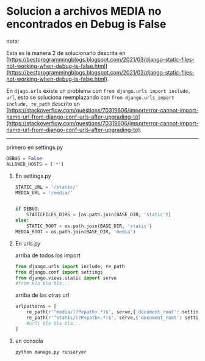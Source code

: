 # Solucion a archivos MEDIA no encontrados en Debug is False

nota:

Esta es la manera 2 de solucionarlo descrita en [https://bestprogrammingblogs.blogspot.com/2021/03/django-static-files-not-working-when-debug-is-false.html](https://bestprogrammingblogs.blogspot.com/2021/03/django-static-files-not-working-when-debug-is-false.html).

En `djago.urls` existe un problema con `from django.urls import include, url`, esto se soluciona reemplazando con `from django.urls import include, re_path` descrito en [https://stackoverflow.com/questions/70319606/importerror-cannot-import-name-url-from-django-conf-urls-after-upgrading-to](https://stackoverflow.com/questions/70319606/importerror-cannot-import-name-url-from-django-conf-urls-after-upgrading-to).

---

primero en settings.py

``` python
DEBUG = False
ALLOWED_HOSTS = ['*']
```

1. En settings.py

    ```python
    STATIC_URL = '/static/'
    MEDIA_URL = '/media/'


    if DEBUG:
        STATICFILES_DIRS = [os.path.join(BASE_DIR, 'static')]
    else:
        STATIC_ROOT = os.path.join(BASE_DIR, 'static')
    MEDIA_ROOT = os.path.join(BASE_DIR, 'media')
    ```

2. En urls.py

    arriba de todos los import

    ``` python
    from django.urls import include, re_path
    from django.conf import settings
    from django.views.static import serve
    #from bla bla bla...
    ```

    arriba de las otras url

    ``` python
    urlpatterns = [
        re_path(r'^media/(?P<path>.*)$', serve,{'document_root': settings.MEDIA_ROOT}),
        re_path(r'^static/(?P<path>.*)$', serve,{'document_root': settings.STATIC_ROOT}),
        #url( bla bla bla...
    ]
    ```

3. en consola

    ``` console
    python manage.py runserver
    ```
